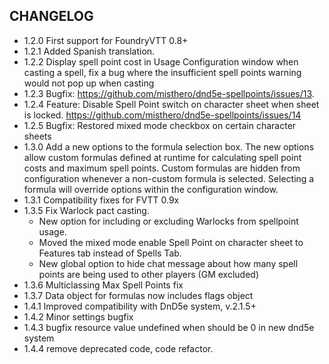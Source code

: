 ## CHANGELOG

- 1.2.0 First support for FoundryVTT 0.8+
- 1.2.1 Added Spanish translation.
- 1.2.2 Display spell point cost in Usage Configuration window when casting a spell, fix a bug where the insufficient spell points warning would not pop up when casting
- 1.2.3 Bugfix: https://github.com/misthero/dnd5e-spellpoints/issues/13.
- 1.2.4 Feature: Disable Spell Point switch on character sheet when sheet is locked. https://github.com/misthero/dnd5e-spellpoints/issues/14
- 1.2.5 Bugfix: Restored mixed mode checkbox on certain character sheets
- 1.3.0 Add a new options to the formula selection box. The new options allow custom formulas defined at runtime for calculating spell point costs and maximum spell points. Custom formulas are hidden from configuration whenever a non-custom formula is selected. Selecting a formula will override options within the configuration window.
- 1.3.1 Compatibility fixes for FVTT 0.9x
- 1.3.5 Fix Warlock pact casting. 
  - New option for including or excluding Warlocks from spellpoint usage. 
  - Moved the mixed mode enable Spell Point on character sheet to Features tab instead of Spells Tab.
  - New global option to hide chat message about how many spell points are being used to other players (GM excluded)
- 1.3.6 Multiclassing Max Spell Points fix
- 1.3.7 Data object for formulas now includes flags object
- 1.4.1 Improved compatibility with DnD5e system, v.2.1.5+
- 1.4.2 Minor settings bugfix
- 1.4.3 bugfix resource value undefined when should be 0 in new dnd5e system
- 1.4.4 remove deprecated code, code refactor.
